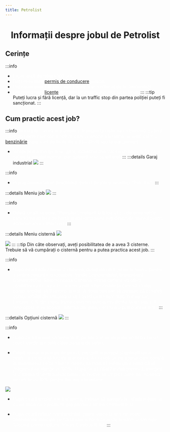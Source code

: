 ```yaml
---
title: Petrolist
---
```


<script setup> 
    import KeyIcon from '../.vitepress/components/KeyIcon.vue'
</script>

# <span class="title-font"><center>Informații despre jobul de Petrolist</center></span>

## <span class="header-font">Cerințe</span>

:::info
- <span style="color:white">Experiență de minim 100 ore.</span>
- <span style="color:white">Deținerea unui [permis de conducere](/general/scoala) valabil.</span>
- <span style="color:white">Deținerea unui TIR personal (poate fi achiziționat de la Dealership).</span>
- <span style="color:white">Deținerea unei [licențe](/general/licente) de petrolist pentru a putea lucra legal.</span>
:::
:::tip 
Puteți lucra și fără licență, dar la un traffic stop din partea poliției puteți fi sancționat.
:::

## <span class="header-font">Cum practic acest job?</span>

:::info
<span style="color:white">Acest job constă în a umple și transporta cisterna cu benzină cu tirul către pompele care oferă petrol, care urmează a fi rafinat și livrat către o [benzinărie](/proprietati/benzinarii)(care sunt deținute de alți jucători) sau la stat(server).</span>

- <span style="color:white">Începi prin a merge la un garaj industrial (marcat cu un blips la fel ca și cel de la garajul normal, dar galben) și scoateți tirul.</span>
:::
:::details Garaj industrial
![](https://i.imgur.com/ZC1aSuC.png)
:::

:::info
- <span style="color:white">Prin apăsarea tastei <KeyIcon keyType="j"/> deschideți meniul de job și selectați "Petrolist".</span>
:::

:::details Meniu job
![](https://i.imgur.com/uNa9esJ.png)
:::

:::info
- <span style="color:white">Odată ce ați selectat "Petrolist", mergeți la blips-ul cu cisterna verde care vă va apărea pe hartă și apăsând tasta <KeyIcon keyType="q"/> veți deschide meniul pentru administrarea cisternelor.</span>
:::

:::details Meniu cisternă
![](https://i.imgur.com/vgFfOlU.png)

![](https://i.imgur.com/Jajjzk3.png)
:::
:::tip
Din câte observați, aveți posibilitatea de a avea 3 cisterne. Trebuie să vă cumpărați o cisternă pentru a putea practica acest job.
:::

:::info
- <span style="color:white">După ce ați achiziționat o cisternă, puteți da click pe ea în meniu pentru a vedea opțiunile disponibile: Vinde Combustibilul, Îmbuteliază Combustibilul, Remorchează Cisterna. Prima opțiune vă oferă posibilitatea în cazul în care nu aveți o benzinărie la care să vindeți combustibilul, să îl vindeți la stat. A doua opțiune vă permite să scoateți combustibilul din cisternă și să îl aveți ca un item fizic în inventar. Fiecare 10% din capacitatea cisternei este echivalentul la un butoi. A treia opțiune va scoate cisterna din garaj pentru a o putea atașa la tir.</span>
:::

:::details Opțiuni cisternă
![](https://i.imgur.com/uUtD8oV.png)
:::

:::info
- <span style="color:white">După ce ați atașat cisterna la tir, pe hartă vi se va pune un blips cu un punct verde și o rută către pompa de petrol.</span>

- <span style="color:white">Odată ajunși la pompa de petrol, mergeți la pompă și apăsați tasta <KeyIcon keyType="e"/> pentru a începe să lucrați la aceasta. Aici aveți un minigame care constă în menținerea celor 3 benzi deasupra măsurii evidențiate până când progresul va ajunge la 100%. După ce ați finalizat minigame-ul, mergeți la cisternă și țineți apăsat <KeyIcon keyType="e"/> pentru a începe să umpleți cisterna. Aceasta se umple cu 10% pentru fiecare alimentare.</span>

![](https://i.imgur.com/qrCY6cN.gif)

- <span style="color:white">După ce ați umplut toată cisterna, trebuie să mergeți la rafinărie (marcat cu un blips cu o picătură gri) pentru a rafina combustibilul.</span>

- <span style="color:white">Dupa ce ați rafinat combustibilul, puteți vinde la una din toate benzinăriile marcate pe hartă sau la zona de unde scoateți cisternele folosind prima opțiune: Vinde Combustibilul.</span>
:::



